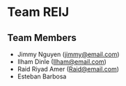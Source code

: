 # Team REIJ

## Team Members

- Jimmy Nguyen (jimmy@email.com)
- Ilham Dinle (Ilham@email.com)
- Raid Riyad Amer (Raid@email.com)
- Esteban Barbosa
